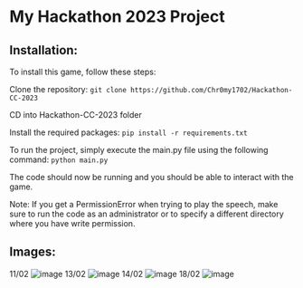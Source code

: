 # My Hackathon 2023 Project


## Installation:
To install this game, follow these steps:

Clone the repository: ```git clone https://github.com/Chr0my1702/Hackathon-CC-2023```

CD into Hackathon-CC-2023 folder

Install the required packages: ```pip install -r requirements.txt```

To run the project, simply execute the main.py file using the following command: `python main.py`

The code should now be running and you should be able to interact with the game.

Note: If you get a PermissionError when trying to play the speech, make sure to run the code as an administrator or to specify a different directory where you have write permission.




## Images:
11/02
![image](https://user-images.githubusercontent.com/49107678/218856958-cc1a219d-fee8-4670-a6cc-19fcb5cdfdf2.png)
13/02
![image](https://user-images.githubusercontent.com/49107678/218781097-42a8888c-3f42-498f-bafe-3e949a299b24.png)
14/02
![image](https://user-images.githubusercontent.com/49107678/218857225-86b98c64-644a-43e9-8f5d-0219aafdea96.png)
18/02
![image](https://user-images.githubusercontent.com/49107678/219955147-6e01c57c-cb28-4723-b7fb-a879a805030e.png)
